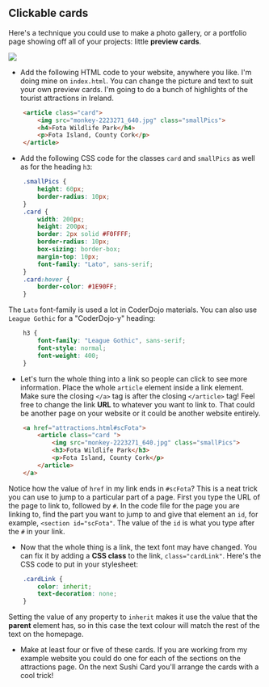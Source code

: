 ## Clickable cards

Here's a technique you could use to make a photo gallery, or a portfolio page showing off all of your projects: little **preview cards**. 

![](images/previewCard_800_214.png)

- Add the following HTML code to your website, anywhere you like. I'm doing mine on `index.html`. You can change the picture and text to suit your own preview cards. I'm going to do a bunch of highlights of the tourist attractions in Ireland.

```html
    <article class="card">
        <img src="monkey-2223271_640.jpg" class="smallPics">
        <h4>Fota Wildlife Park</h4>
        <p>Fota Island, County Cork</p>
    </article>
```
    
- Add the following CSS code for the classes `card` and `smallPics` as well as for the heading `h3`:

```css
    .smallPics {
        height: 60px;
        border-radius: 10px;
    }
    .card {
        width: 200px;
        height: 200px;
        border: 2px solid #F0FFFF;
        border-radius: 10px;
        box-sizing: border-box;
        margin-top: 10px;
        font-family: "Lato", sans-serif;
    }
    .card:hover {
        border-color: #1E90FF;
    }
```

The `Lato` font-family is used a lot in CoderDojo materials. You can also use `League Gothic` for a "CoderDojo-y" heading:

```css
    h3 {
        font-family: "League Gothic", sans-serif;
        font-style: normal;
        font-weight: 400;
    }
```

- Let's turn the whole thing into a link so people can click to see more information. Place the whole `article` element inside a link element. Make sure the closing `</a>` tag is after the closing `</article>` tag! Feel free to change the link **URL** to whatever you want to link to. That could be another page on your website or it could be another website entirely.

```html
    <a href="attractions.html#scFota">  
        <article class="card ">
            <img src="monkey-2223271_640.jpg" class="smallPics">
            <h3>Fota Wildlife Park</h3>
            <p>Fota Island, County Cork</p>
        </article>
    </a>
```

Notice how the value of `href` in my link ends in `#scFota`? This is a neat trick you can use to jump to a particular part of a page. First you type the URL of the page to link to, followed by `#`. In the code file for the page you are linking to, find the part you want to jump to and give that element an `id`, for example, `<section id="scFota"`. The value of the `id` is what you type after the `#` in your link.

- Now that the whole thing is a link, the text font may have changed. You can fix it by adding a **CSS class** to the link, `class="cardLink"`. Here's the CSS code to put in your stylesheet:

```css
    .cardLink {
        color: inherit;
        text-decoration: none;
    }
```
   
Setting the value of any property to `inherit` makes it use the value that the **parent** element has, so in this case the text colour will match the rest of the text on the homepage.

- Make at least four or five of these cards. If you are working from my example website you could do one for each of the sections on the attractions page. On the next Sushi Card you'll arrange the cards with a cool trick!